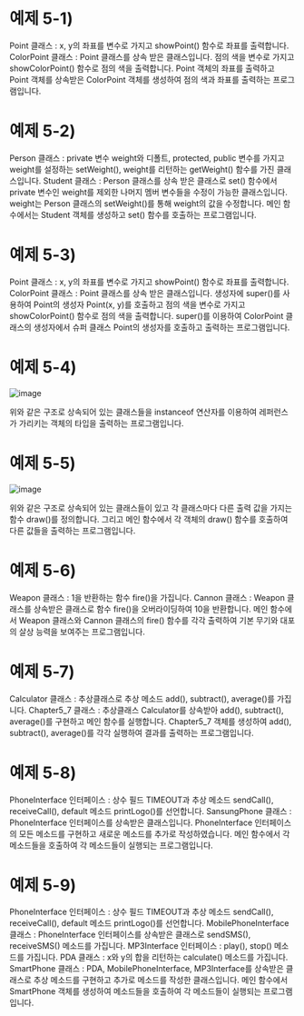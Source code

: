 # 예제 5-1)
Point 클래스 : x, y의 좌표를 변수로 가지고 showPoint() 함수로 좌표를 출력합니다.
ColorPoint 클래스 : Point 클래스를 상속 받은 클래스입니다. 점의 색을 변수로 가지고 showColorPoint() 함수로 점의 색을 출력합니다.
Point 객체의 좌표를 출력하고 Point 객체를 상속받은 ColorPoint 객체를 생성하여 점의 색과 좌표를 출력하는 프로그램입니다.


# 예제 5-2)
Person 클래스 : private 변수 weight와 디폴트, protected, public 변수를 가지고 weight를 설정하는 setWeight(), weight를 리턴하는 getWeight() 함수를 가진 클래스입니다.
Student 클래스 : Person 클래스를 상속 받은 클래스로 set() 함수에서 private 변수인 weight를 제외한 나머지 멤버 변수들을 수정이 가능한 클래스입니다. weight는 Person 클래스의 setWeight()를 통해 weight의 값을 수정합니다.
메인 함수에서는 Student 객체를 생성하고 set() 함수를 호출하는 프로그램입니다.

# 예제 5-3)
Point 클래스 : x, y의 좌표를 변수로 가지고 showPoint() 함수로 좌표를 출력합니다.
ColorPoint 클래스 : Point 클래스를 상속 받은 클래스입니다. 생성자에 super()를 사용하여 Point의 생성자 Point(x, y)를 호출하고 점의 색을 변수로 가지고 showColorPoint() 함수로 점의 색을 출력합니다.
super()를 이용하여 ColorPoint 클래스의 생성자에서 슈퍼 클래스 Point의 생성자를 호출하고 출력하는 프로그램입니다.

# 예제 5-4)

![image](https://user-images.githubusercontent.com/58421346/95018879-3f814280-069d-11eb-97da-814a674ade3a.png)

위와 같은 구조로 상속되어 있는 클래스들을 instanceof 연산자를 이용하여 레퍼런스가 가리키는 객체의 타입을 출력하는 프로그램입니다.

# 예제 5-5)

![image](https://user-images.githubusercontent.com/58421346/95018884-4314c980-069d-11eb-9993-1c642b1ff320.png)

위와 같은 구조로 상속되어 있는 클래스들이 있고 각 클래스마다 다른 출력 값을 가지는 함수 draw()를 정의합니다. 그리고 메인 함수에서 각 객체의 draw() 함수를 호출하여 다른 값들을 출력하는 프로그램입니다.

# 예제 5-6)
Weapon 클래스 : 1을 반환하는 함수 fire()을 가집니다.
Cannon 클래스 : Weapon 클래스를 상속받은 클래스로 함수 fire()을 오버라이딩하여 10을 반환합니다.
메인 함수에서 Weapon 클래스와 Cannon 클래스의 fire() 함수를 각각 출력하여 기본 무기와 대포의 살상 능력을 보여주는 프로그램입니다.

# 예제 5-7)
Calculator 클래스 : 추상클래스로 추상 메소드 add(), subtract(), average()를 가집니다.
Chapter5_7 클래스 : 추상클래스 Calculator를 상속받아 add(), subtract(), average()를 구현하고 메인 함수를 실행합니다.
Chapter5_7 객체를 생성하여 add(), subtract(), average()를 각각 실행하여 결과를 출력하는 프로그램입니다.

# 예제 5-8)
PhoneInterface 인터페이스 : 상수 필드 TIMEOUT과 추상 메소드 sendCall(), receiveCall(), default 메소드 printLogo()를 선언합니다.
SansungPhone 클래스 : PhoneInterface 인터페이스를 상속받은 클래스입니다. PhoneInterface 인터페이스의 모든 메소드를 구현하고 새로운 메소드를 추가로 작성하였습니다.
메인 함수에서 각 메소드들을 호출하여 각 메소드들이 실행되는 프로그램입니다.

# 예제 5-9)
PhoneInterface 인터페이스 : 상수 필드 TIMEOUT과 추상 메소드 sendCall(), receiveCall(), default 메소드 printLogo()를 선언합니다.
MobilePhoneInterface 클래스 : PhoneInterface 인터페이스를 상속받은 클래스로 sendSMS(), receiveSMS() 메소드를 가집니다. 
MP3Interface 인터페이스 : play(), stop() 메소드를 가집니다.
PDA 클래스 : x와 y의 합을 리턴하는 calculate() 메소드를 가집니다.
SmartPhone 클래스 : PDA, MobilePhoneInterface, MP3Interface를 상속받은 클래스로 추상 메소드를 구현하고 추가로 메소드를 작성한 클래스입니다.
메인 함수에서 SmartPhone 객체를 생성하여 메소드들을 호출하여 각 메소드들이 실행되는 프로그램입니다.
